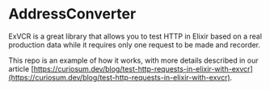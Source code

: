 # AddressConverter

ExVCR is a great library that allows you to test HTTP in Elixir based on a real production data while it requires only one request to be made and recorder.

This repo is an example of how it works, with more details described in our article [https://curiosum.dev/blog/test-http-requests-in-elixir-with-exvcr](https://curiosum.dev/blog/test-http-requests-in-elixir-with-exvcr).
